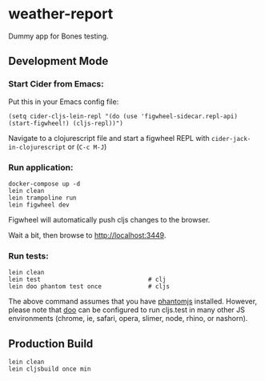 # weather-report

Dummy app for Bones testing.

## Development Mode

### Start Cider from Emacs:

Put this in your Emacs config file:

```
(setq cider-cljs-lein-repl "(do (use 'figwheel-sidecar.repl-api) (start-figwheel!) (cljs-repl))")
```

Navigate to a clojurescript file and start a figwheel REPL with `cider-jack-in-clojurescript` or (`C-c M-J`)

### Run application:

```
docker-compose up -d
lein clean
lein trampoline run
lein figwheel dev
```

Figwheel will automatically push cljs changes to the browser.

Wait a bit, then browse to [http://localhost:3449](http://localhost:3449).

### Run tests:

```
lein clean
lein test                              # clj
lein doo phantom test once             # cljs
```

The above command assumes that you have [phantomjs](https://www.npmjs.com/package/phantomjs) installed. However, please note that [doo](https://github.com/bensu/doo) can be configured to run cljs.test in many other JS environments (chrome, ie, safari, opera, slimer, node, rhino, or nashorn).

## Production Build

```
lein clean
lein cljsbuild once min
```
